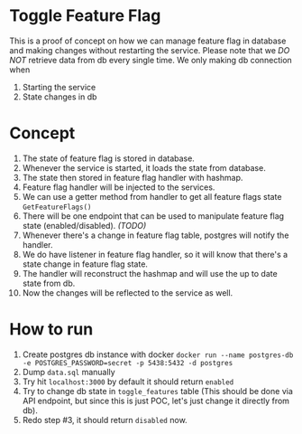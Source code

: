 # Toggle Feature Flag

This is a proof of concept on how we can manage feature flag in database and making changes without restarting the service. Please note that we *DO NOT* retrieve data from db every single time.
We only making db connection when
1. Starting the service
2. State changes in db

# Concept
1. The state of feature flag is stored in database.
2. Whenever the service is started, it loads the state from database.
3. The state then stored in feature flag handler with hashmap.
4. Feature flag handler will be injected to the services.
5. We can use a getter method from handler to get all feature flags state `GetFeatureFlags()`
6. There will be one endpoint that can be used to manipulate feature flag state (enabled/disabled). *(TODO)*
7. Whenever there's a change in feature flag table, postgres will notify the handler.
8. We do have listener in feature flag handler, so it will know that there's a state change in feature flag state.
9. The handler will reconstruct the hashmap and will use the up to date state from db.
10. Now the changes will be reflected to the service as well.

# How to run
1. Create postgres db instance with docker `docker run --name postgres-db -e POSTGRES_PASSWORD=secret -p 5438:5432 -d postgres`
2. Dump `data.sql` manually
3. Try hit `localhost:3000` by default it should return `enabled` 
4. Try to change db state in `toggle_features` table (This should be done via API endpoint, but since this is just POC, let's just change it directly from db).
5. Redo step #3, it should return `disabled` now.
